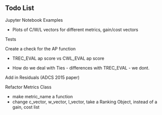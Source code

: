 ## Todo List

Jupyter Notebook Examples
  - Plots of C/W/L vectors for different metrics, gain/cost vectors

Tests

Create a check for the AP function
- TREC_EVAL ap score vs CWL_EVAL ap score

- How do we deal with Ties - differences with TREC_EVAL - we dont.

Add in Residuals (ADCS 2015 paper)

Refactor Metrics Class
- make metric_name a function
- change c_vector, w_vector, l_vector, take a Ranking Object, instead of a gain, cost list
